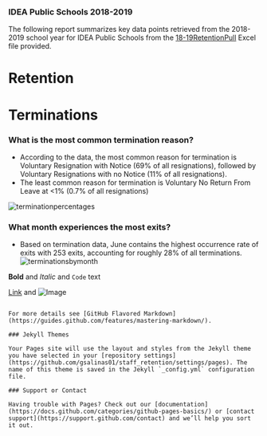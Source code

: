 ### IDEA Public Schools 2018-2019
The following report summarizes key data points retrieved from the 2018-2019 school year for IDEA Public Schools from the [18-19RetentionPull](https://github.com/gsalinas01/staff_retention/blob/main/18-19RetentionPull1(AutoRecovered).xlsx) Excel file provided.

# Retention

# Terminations
### What is the most common termination reason?
  - According to the data, the most common reason for termination is Voluntary Resignation with Notice (69% of all resignations), followed by Voluntary Resignations with no Notice (11% of all resignations).
  - The least common reason for termination is Voluntary No Return From Leave at <1% (0.7% of all resignations)
  
   ![terminationpercentages](https://user-images.githubusercontent.com/60943801/132884590-bf68fb95-ce9a-4c4f-a178-19287fd9b77e.png)

### What month experiences the most exits?
  - Based on termination data, June contains the highest occurrence rate of exits with 253 exits, accounting for roughly 28% of all terminations.
   ![terminationsbymonth](https://user-images.githubusercontent.com/60943801/132886666-5bf85b67-858a-4e6b-8e47-e98a832e1ee5.png)


**Bold** and _Italic_ and `Code` text

[Link](url) and ![Image](src)
```

For more details see [GitHub Flavored Markdown](https://guides.github.com/features/mastering-markdown/).

### Jekyll Themes

Your Pages site will use the layout and styles from the Jekyll theme you have selected in your [repository settings](https://github.com/gsalinas01/staff_retention/settings/pages). The name of this theme is saved in the Jekyll `_config.yml` configuration file.

### Support or Contact

Having trouble with Pages? Check out our [documentation](https://docs.github.com/categories/github-pages-basics/) or [contact support](https://support.github.com/contact) and we’ll help you sort it out.
